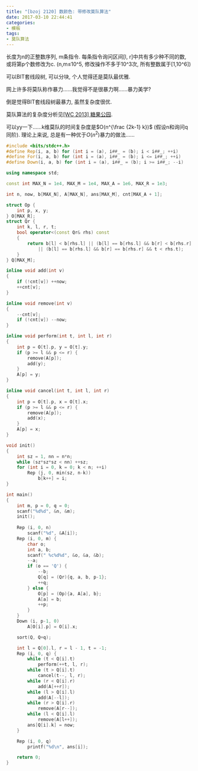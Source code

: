 ```yaml
---
title: "[bzoj 2120] 数颜色: 带修改莫队算法"
date: 2017-03-10 22:44:41
categories:
- 模板
tags:
- 莫队算法
---
```

长度为n的正整数序列, m条指令. 每条指令询问区间[l, r]中共有多少种不同的数, 或将第p个数修改为c. (n,m&le;10^5, 修改操作不多于10^3次, 所有整数属于[1,10^6])
<!--more-->
可以BIT套线段树, 可以分块, 个人觉得还是莫队最优雅.

网上许多将莫队称作暴力......我觉得不是很暴力啊......暴力美学?

倒是觉得BIT套线段树最暴力, 虽然复杂度很优.

莫队算法的复杂度分析见[[WC 2013] 糖果公园](/2017/03/10/wc2013-park/).

可以yy一下......k维莫队的时间复杂度是$O(n^{\frac {2k-1} k})$ (假设n和询问q同阶). 理论上来说, 总是有一种优于$O(n^2)$暴力的做法......

```cpp
#include <bits/stdc++.h>
#define Rep(i, a, b) for (int i = (a), i##_ = (b); i < i##_; ++i)
#define For(i, a, b) for (int i = (a), i##_ = (b); i <= i##_; ++i)
#define Down(i, a, b) for (int i = (a), i##_ = (b); i >= i##_; --i)

using namespace std;

const int MAX_N = 1e4, MAX_M = 1e4, MAX_A = 1e6, MAX_R = 1e3;

int n, now, b[MAX_N], A[MAX_N], ans[MAX_M], cnt[MAX_A + 1];

struct Op {
	int p, x, y;
} O[MAX_R];
struct Qr {
	int k, l, r, t;
	bool operator<(const Qr& rhs) const
	{
		return b[l] < b[rhs.l] || (b[l] == b[rhs.l] && b[r] < b[rhs.r])
			|| (b[l] == b[rhs.l] && b[r] == b[rhs.r] && t < rhs.t);
	}
} Q[MAX_M];

inline void add(int v)
{
	if (!cnt[v]) ++now;
	++cnt[v];
}

inline void remove(int v)
{
	--cnt[v];
	if (!cnt[v]) --now;
}

inline void perform(int t, int l, int r)
{
	int p = O[t].p, y = O[t].y;
	if (p >= l && p <= r) {
		remove(A[p]);
		add(y);
	}
	A[p] = y;
}

inline void cancel(int t, int l, int r)
{
	int p = O[t].p, x = O[t].x;
	if (p >= l && p <= r) {
		remove(A[p]);
		add(x);
	}
	A[p] = x;
}

void init()
{
	int sz = 1, nn = n*n;
	while (sz*sz*sz < nn) ++sz;
	for (int i = 0, k = 0; k < n; ++i)
		Rep (j, 0, min(sz, n-k))
			b[k++] = i;
}

int main()
{
	int m, p = 0, q = 0;
	scanf("%d%d", &n, &m);
	init();
	
	Rep (i, 0, n)
		scanf("%d", &A[i]);
	Rep (i, 0, m) {
		char o;
		int a, b;
		scanf(" %c%d%d", &o, &a, &b);
		--a;
		if (o == 'Q') {
			--b;
			Q[q] = (Qr){q, a, b, p-1};
			++q;
		} else {
			O[p] = (Op){a, A[a], b};
			A[a] = b;
			++p;
		}
	}
	Down (i, p-1, 0)
		A[O[i].p] = O[i].x;

	sort(Q, Q+q);

	int l = Q[0].l, r = l - 1, t = -1;
	Rep (i, 0, q) {
		while (t < Q[i].t)
			perform(++t, l, r);
		while (t > Q[i].t)
			cancel(t--, l, r);
		while (r < Q[i].r)
			add(A[++r]);
		while (l > Q[i].l)
			add(A[--l]);
		while (r > Q[i].r)
			remove(A[r--]);
		while (l < Q[i].l)
			remove(A[l++]);
		ans[Q[i].k] = now;
	}

	Rep (i, 0, q)
		printf("%d\n", ans[i]);

	return 0;
}
```